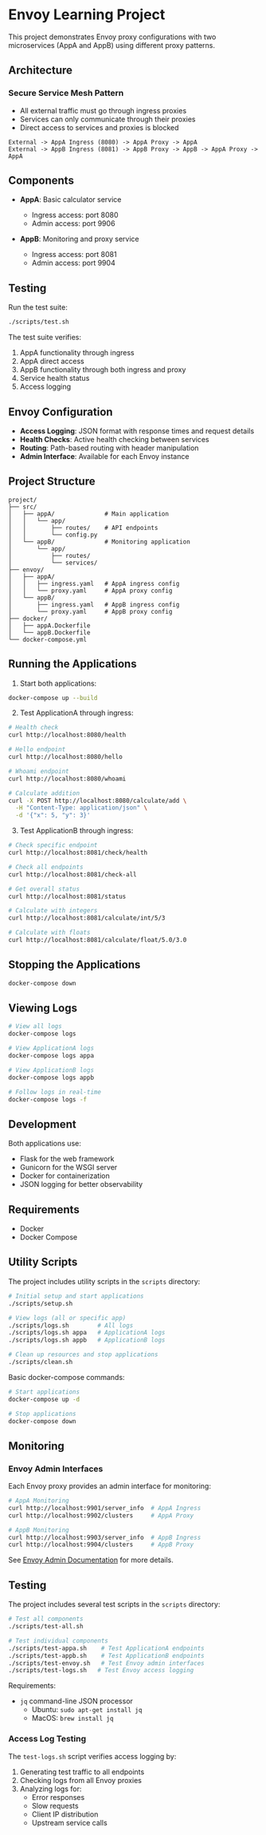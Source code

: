 # Envoy Learning Project

This project demonstrates Envoy proxy configurations with two microservices (AppA and AppB) using different proxy patterns.

## Architecture

### Secure Service Mesh Pattern
- All external traffic must go through ingress proxies
- Services can only communicate through their proxies
- Direct access to services and proxies is blocked

```
External -> AppA Ingress (8080) -> AppA Proxy -> AppA
External -> AppB Ingress (8081) -> AppB Proxy -> AppB -> AppA Proxy -> AppA
```

## Components

- **AppA**: Basic calculator service
  - Ingress access: port 8080
  - Admin access: port 9906

- **AppB**: Monitoring and proxy service
  - Ingress access: port 8081
  - Admin access: port 9904

## Testing

Run the test suite:
```bash
./scripts/test.sh
```

The test suite verifies:
1. AppA functionality through ingress
2. AppA direct access
3. AppB functionality through both ingress and proxy
4. Service health status
5. Access logging

## Envoy Configuration

- **Access Logging**: JSON format with response times and request details
- **Health Checks**: Active health checking between services
- **Routing**: Path-based routing with header manipulation
- **Admin Interface**: Available for each Envoy instance

## Project Structure

```
project/
├── src/
│   ├── appA/              # Main application
│   │   └── app/
│   │       ├── routes/    # API endpoints
│   │       └── config.py
│   └── appB/              # Monitoring application
│       └── app/
│           ├── routes/
│           └── services/
├── envoy/
│   ├── appA/
│   │   ├── ingress.yaml   # AppA ingress config
│   │   └── proxy.yaml     # AppA proxy config
│   └── appB/
│       ├── ingress.yaml   # AppB ingress config
│       └── proxy.yaml     # AppB proxy config
├── docker/
│   ├── appA.Dockerfile
│   └── appB.Dockerfile
└── docker-compose.yml
```

## Running the Applications

1. Start both applications:
```bash
docker-compose up --build
```

2. Test ApplicationA through ingress:
```bash
# Health check
curl http://localhost:8080/health

# Hello endpoint
curl http://localhost:8080/hello

# Whoami endpoint
curl http://localhost:8080/whoami

# Calculate addition
curl -X POST http://localhost:8080/calculate/add \
  -H "Content-Type: application/json" \
  -d '{"x": 5, "y": 3}'
```

3. Test ApplicationB through ingress:
```bash
# Check specific endpoint
curl http://localhost:8081/check/health

# Check all endpoints
curl http://localhost:8081/check-all

# Get overall status
curl http://localhost:8081/status

# Calculate with integers
curl http://localhost:8081/calculate/int/5/3

# Calculate with floats
curl http://localhost:8081/calculate/float/5.0/3.0
```

## Stopping the Applications

```bash
docker-compose down
```

## Viewing Logs

```bash
# View all logs
docker-compose logs

# View ApplicationA logs
docker-compose logs appa

# View ApplicationB logs
docker-compose logs appb

# Follow logs in real-time
docker-compose logs -f
```

## Development

Both applications use:
- Flask for the web framework
- Gunicorn for the WSGI server
- Docker for containerization
- JSON logging for better observability

## Requirements

- Docker
- Docker Compose

## Utility Scripts

The project includes utility scripts in the `scripts` directory:

```bash
# Initial setup and start applications
./scripts/setup.sh

# View logs (all or specific app)
./scripts/logs.sh        # All logs
./scripts/logs.sh appa   # ApplicationA logs
./scripts/logs.sh appb   # ApplicationB logs

# Clean up resources and stop applications
./scripts/clean.sh
```

Basic docker-compose commands:
```bash
# Start applications
docker-compose up -d

# Stop applications
docker-compose down
```

## Monitoring

### Envoy Admin Interfaces
Each Envoy proxy provides an admin interface for monitoring:

```bash
# AppA Monitoring
curl http://localhost:9901/server_info  # AppA Ingress
curl http://localhost:9902/clusters     # AppA Proxy

# AppB Monitoring
curl http://localhost:9903/server_info  # AppB Ingress
curl http://localhost:9904/clusters     # AppB Proxy
```

See [Envoy Admin Documentation](docs/envoy-admin.md) for more details.

## Testing

The project includes several test scripts in the `scripts` directory:

```bash
# Test all components
./scripts/test-all.sh

# Test individual components
./scripts/test-appa.sh    # Test ApplicationA endpoints
./scripts/test-appb.sh    # Test ApplicationB endpoints
./scripts/test-envoy.sh   # Test Envoy admin interfaces
./scripts/test-logs.sh   # Test Envoy access logging
```

Requirements:
- `jq` command-line JSON processor
  - Ubuntu: `sudo apt-get install jq`
  - MacOS: `brew install jq`

### Access Log Testing
The `test-logs.sh` script verifies access logging by:
1. Generating test traffic to all endpoints
2. Checking logs from all Envoy proxies
3. Analyzing logs for:
    - Error responses
    - Slow requests
    - Client IP distribution
    - Upstream service calls
